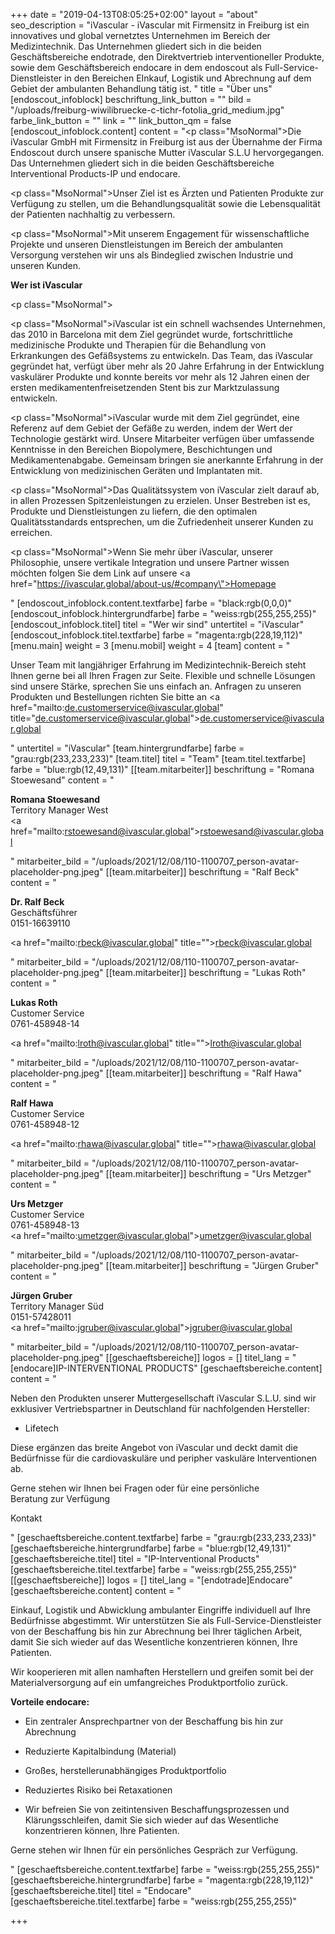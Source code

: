 +++
date = "2019-04-13T08:05:25+02:00"
layout = "about"
seo_description = "iVascular - iVascular mit Firmensitz in Freiburg ist ein innovatives und global vernetztes Unternehmen im Bereich der Medizintechnik. Das Unternehmen gliedert sich in die beiden Geschäftsbereiche endotrade, den Direktvertrieb interventioneller Produkte, sowie dem Geschäftsbereich endocare in dem endoscout als Full-Service- Dienstleister in den Bereichen EInkauf, Logistik und Abrechnung auf dem Gebiet der ambulanten Behandlung tätig ist. "
title = "Über uns"
[endoscout_infoblock]
beschriftung_link_button = ""
bild = "/uploads/freiburg-wiwilibruecke-c-tichr-fotolia_grid_medium.jpg"
farbe_link_button = ""
link = ""
link_button_qm = false
[endoscout_infoblock.content]
content = "<p class=\"MsoNormal\">Die iVascular GmbH mit Firmensitz in Freiburg ist aus der Übernahme der Firma Endoscout durch unsere spanische Mutter iVascular S.L.U hervorgegangen. Das Unternehmen gliedert sich in die beiden Geschäftsbereiche Interventional Products-IP und endocare.</p><p class=\"MsoNormal\">Unser Ziel ist es Ärzten und Patienten Produkte zur Verfügung zu stellen, um die Behandlungsqualität sowie die Lebensqualität der Patienten nachhaltig zu verbessern.</p><p class=\"MsoNormal\">Mit unserem Engagement für wissenschaftliche Projekte und unseren Dienstleistungen im Bereich der ambulanten Versorgung verstehen wir uns als Bindeglied zwischen Industrie und unseren Kunden.</p><p></p><p><strong>Wer ist iVascular</strong></p><p class=\"MsoNormal\"></p><p class=\"MsoNormal\">iVascular ist ein schnell wachsendes Unternehmen, das 2010 in Barcelona mit dem Ziel gegründet wurde, fortschrittliche medizinische Produkte und Therapien für die Behandlung von Erkrankungen des Gefäßsystems zu entwickeln. Das Team, das iVascular gegründet hat, verfügt über mehr als 20 Jahre Erfahrung in der Entwicklung vaskulärer Produkte und konnte bereits vor mehr als 12 Jahren einen der ersten medikamentenfreisetzenden Stent bis zur Marktzulassung entwickeln.</p><p class=\"MsoNormal\">iVascular wurde mit dem Ziel gegründet, eine Referenz auf dem Gebiet der Gefäße zu werden, indem der Wert der Technologie gestärkt wird. Unsere Mitarbeiter verfügen über umfassende Kenntnisse in den Bereichen Biopolymere, Beschichtungen und Medikamentenabgabe. Gemeinsam bringen sie anerkannte Erfahrung in der Entwicklung von medizinischen Geräten und Implantaten mit.</p><p class=\"MsoNormal\">Das Qualitätssystem von iVascular zielt darauf ab, in allen Prozessen Spitzenleistungen zu erzielen. Unser Bestreben ist es, Produkte und Dienstleistungen zu liefern, die den optimalen Qualitätsstandards entsprechen, um die Zufriedenheit unserer Kunden zu erreichen.</p><p class=\"MsoNormal\">Wenn Sie mehr über iVascular, unserer Philosophie, unsere vertikale Integration und unsere Partner wissen möchten folgen Sie dem Link auf unsere <a href=\"https://ivascular.global/about-us/#company\">Homepage</a></p>"
[endoscout_infoblock.content.textfarbe]
farbe = "black:rgb(0,0,0)"
[endoscout_infoblock.hintergrundfarbe]
farbe = "weiss:rgb(255,255,255)"
[endoscout_infoblock.titel]
titel = "Wer wir sind"
untertitel = "iVascular"
[endoscout_infoblock.titel.textfarbe]
farbe = "magenta:rgb(228,19,112)"
[menu.main]
weight = 3
[menu.mobil]
weight = 4
[team]
content = "<p>Unser Team mit langjähriger Erfahrung im Medizintechnik-Bereich steht Ihnen gerne bei all Ihren Fragen zur Seite. Flexible und schnelle Lösungen sind unsere Stärke, sprechen Sie uns einfach an. Anfragen zu unseren Produkten und Bestellungen richten Sie bitte an <a href=\"mailto:de.customerservice@ivascular.global\" title=\"de.customerservice@ivascular.global\">de.customerservice@ivascular.global</a></p>"
untertitel = "iVascular"
[team.hintergrundfarbe]
farbe = "grau:rgb(233,233,233)"
[team.titel]
titel = "Team"
[team.titel.textfarbe]
farbe = "blue:rgb(12,49,131)"
[[team.mitarbeiter]]
beschriftung = "Romana Stoewesand"
content = "<p><strong>Romana Stoewesand</strong><br>Territory Manager West<br><a href=\"mailto:rstoewesand@ivascular.global\">rstoewesand@ivascular.global</a></p>"
mitarbeiter_bild = "/uploads/2021/12/08/110-1100707_person-avatar-placeholder-png.jpeg"
[[team.mitarbeiter]]
beschriftung = "Ralf Beck"
content = "<p><strong>Dr. Ralf Beck</strong><br>Geschäftsführer<br>0151-16639110</p><p><a href=\"mailto:rbeck@ivascular.global\" title=\"\">rbeck@ivascular.global</a></p>"
mitarbeiter_bild = "/uploads/2021/12/08/110-1100707_person-avatar-placeholder-png.jpeg"
[[team.mitarbeiter]]
beschriftung = "Lukas Roth"
content = "<p><strong>Lukas Roth</strong><br>Customer Service <br>0761-458948-14</p><p><a href=\"mailto:lroth@ivascular.global\" title=\"\">lroth@ivascular.global</a></p>"
mitarbeiter_bild = "/uploads/2021/12/08/110-1100707_person-avatar-placeholder-png.jpeg"
[[team.mitarbeiter]]
beschriftung = "Ralf Hawa"
content = "<p><strong>Ralf Hawa</strong><br>Customer Service <br>0761-458948-12</p><p><a href=\"mailto:rhawa@ivascular.global\" title=\"\">rhawa@ivascular.global</a></p>"
mitarbeiter_bild = "/uploads/2021/12/08/110-1100707_person-avatar-placeholder-png.jpeg"
[[team.mitarbeiter]]
beschriftung = "Urs Metzger"
content = "<p><strong>Urs Metzger</strong><br>Customer Service<br>0761-458948-13<br><a href=\"mailto:umetzger@ivascular.global\">umetzger@ivascular.global</a></p>"
mitarbeiter_bild = "/uploads/2021/12/08/110-1100707_person-avatar-placeholder-png.jpeg"
[[team.mitarbeiter]]
beschriftung = "Jürgen Gruber"
content = "<p><strong>Jürgen Gruber</strong><br>Territory Manager Süd <br>0151-57428011<br><a href=\"mailto:jgruber@ivascular.global\">jgruber@ivascular.global</a></p>"
mitarbeiter_bild = "/uploads/2021/12/08/110-1100707_person-avatar-placeholder-png.jpeg"
[[geschaeftsbereiche]]
logos = []
titel_lang = "[endocare]IP-INTERVENTIONAL PRODUCTS"
[geschaeftsbereiche.content]
content = "<p>Neben den Produkten unserer Muttergesellschaft iVascular S.L.U. sind wir exklusiver Vertriebspartner in Deutschland für nachfolgenden Hersteller:</p><ul><li><p>Lifetech</p></li></ul><p>Diese ergänzen das breite Angebot von iVascular und deckt damit die Bedürfnisse für die cardiovaskuläre und peripher vaskuläre Interventionen ab.</p><p>Gerne stehen wir Ihnen bei Fragen oder für eine persönliche<br>Beratung zur Verfügung</p><p>Kontakt</p>"
[geschaeftsbereiche.content.textfarbe]
farbe = "grau:rgb(233,233,233)"
[geschaeftsbereiche.hintergrundfarbe]
farbe = "blue:rgb(12,49,131)"
[geschaeftsbereiche.titel]
titel = "IP-Interventional Products"
[geschaeftsbereiche.titel.textfarbe]
farbe = "weiss:rgb(255,255,255)"
[[geschaeftsbereiche]]
logos = []
titel_lang = "[endotrade]Endocare"
[geschaeftsbereiche.content]
content = "<p>Einkauf, Logistik und Abwicklung ambulanter Eingriffe individuell auf Ihre Bedürfnisse abgestimmt. Wir unterstützen Sie als Full-Service-Dienstleister<br>von der Beschaffung bis hin zur Abrechnung bei Ihrer täglichen Arbeit,<br>damit Sie sich wieder auf das Wesentliche konzentrieren können, Ihre Patienten.</p><p>Wir kooperieren mit allen namhaften Herstellern und greifen somit bei der Materialversorgung auf ein umfangreiches Produktportfolio zurück.</p><p><strong>Vorteile endocare:</strong></p><ul><li><p>Ein zentraler Ansprechpartner von der Beschaffung bis hin zur Abrechnung</p></li><li><p>Reduzierte Kapitalbindung (Material)</p></li><li><p>Großes, herstellerunabhängiges Produktportfolio</p></li><li><p>Reduziertes Risiko bei Retaxationen</p></li><li><p>Wir befreien Sie von zeitintensiven Beschaffungsprozessen und Klärungsschleifen, damit Sie sich wieder auf das Wesentliche konzentrieren können, Ihre Patienten.</p></li></ul><p>Gerne stehen wir Ihnen für ein persönliches Gespräch zur Verfügung.</p>"
[geschaeftsbereiche.content.textfarbe]
farbe = "weiss:rgb(255,255,255)"
[geschaeftsbereiche.hintergrundfarbe]
farbe = "magenta:rgb(228,19,112)"
[geschaeftsbereiche.titel]
titel = "Endocare"
[geschaeftsbereiche.titel.textfarbe]
farbe = "weiss:rgb(255,255,255)"

+++
